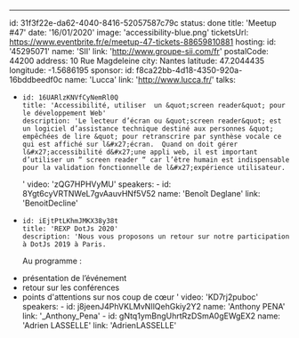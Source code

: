 ---

id: 31f3f22e-da62-4040-8416-52057587c79c
status: done
title: 'Meetup #47'
date: '16/01/2020'
image: 'accessibility-blue.png'
ticketsUrl: https://www.eventbrite.fr/e/meetup-47-tickets-88659810881
hosting:
id: '45295071'
name: 'SII'
link: 'http://www.groupe-sii.com/fr'
postalCode: 44200
address: 10 Rue Magdeleine
city: Nantes
latitude: 47.2044435
longitude: -1.5686195
sponsor:
id: f8ca22bb-4d18-4350-920a-16bddbeedf0c
name: 'Lucca'
link: 'http://www.lucca.fr/'
talks:

-     id: 16UARlzKNVfCyNemRl0Q
      title: 'Accessibilité, utiliser  un &quot;screen reader&quot; pour le développement Web'
      description: 'Le lecteur d’écran ou &quot;screen reader&quot; est un logiciel d’assistance technique destiné aux personnes &quot; empêchées de lire &quot; pour retranscrire par synthèse vocale ce qui est affiché sur l&#x27;écran.  Quand on doit gérer l&#x27;accessibilité d&#x27;une appli web, il est important d’utiliser un “ screen reader “ car l’être humain est indispensable pour la validation fonctionnelle de l&#x27;expérience utilisateur.
    '
    video: 'zQG7HPHVyMU'
    speakers: -
    id: 8Ygt6cyVRTNWeL7gvAauvHNf5V52
    name: 'Benoît Deglane'
    link: 'BenoitDecline'
-     id: iEjtPtLKhmJMKX38y38t
      title: 'REXP DotJs 2020'
      description: 'Nous vous proposons un retour sur notre participation à DotJs 2019 à Paris.
    Au programme :

* présentation de l’événement
* retour sur les conférences
* points d&#x27;attentions sur nos coup de cœur
  '
  video: 'KD7rj2puboc'
  speakers: -
  id: j8jeenJ4PhVKLMvNIlQehGkiy2Y2
  name: 'Anthony PENA'
  link: '\_Anthony_Pena' -
  id: gNtq1ymBngUhrtRzDSmA0gEWgEX2
  name: 'Adrien LASSELLE'
  link: 'AdrienLASSELLE'
